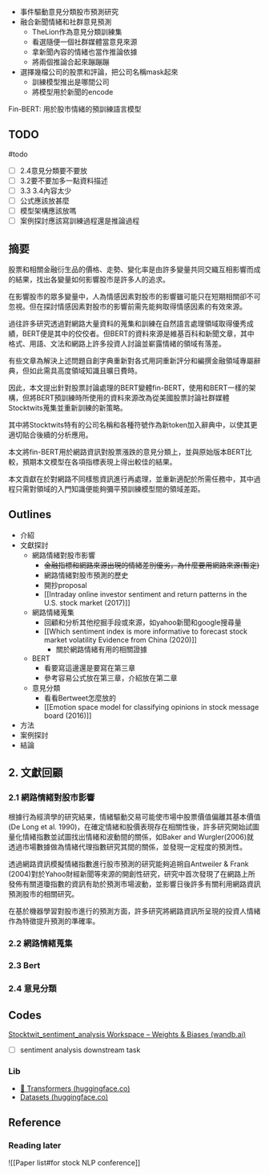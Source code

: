- 事件驅動意見分類股市預測研究
- 融合新聞情緒和社群意見預測
	- TheLion作為意見分類訓練集
	- 看選隨便一個社群媒體當意見來源
	- 拿新聞內容的情緒也當作推論依據
	- 將兩個推論合起來蹦蹦蹦
- 選擇幾檔公司的股票和評論，把公司名稱mask起來
	- 訓練模型推出是哪間公司
	- 將模型用於新聞的encode

Fin-BERT: 用於股市情緒的預訓練語言模型

## TODO
#todo
- [ ] 2.4意見分類要不要放
- [ ] 3.2要不要加多一點資料描述
- [ ] 3.3 3.4內容太少
- [ ] 公式應該放甚麼
- [ ] 模型架構應該放嗎
- [ ] 案例探討應該寫訓練過程還是推論過程

## 摘要

股票和相關金融衍生品的價格、走勢、變化率是由許多變量共同交織互相影響而成的結果，找出各變量如何影響股市是許多人的追求。

在影響股市的眾多變量中，人為情感因素對股市的影響雖可能只在短期相關卻不可忽視。但在探討情感因素對股市的影響前需先能夠取得情感因素的有效來源。

過往許多研究透過對網路大量資料的蒐集和訓練在自然語言處理領域取得優秀成績，BERT便是其中的佼佼者。但BERT的資料來源是維基百科和新聞文章，其中格式、用語、文法和網路上許多投資人討論並嶄露情緒的領域有落差。

有些文章為解決上述問題自創字典重新對各式用詞重新評分和編撰金融領域專屬辭典，但如此需具高度領域知識且曠日費時。 

因此，本文提出針對股票討論處理的BERT變體fin-BERT，使用和BERT一樣的架構，但將BERT預訓練時所使用的資料來源改為從美國股票討論社群媒體Stocktwits蒐集並重新訓練的新策略。

其中將Stocktwits特有的公司名稱和各種符號作為新token加入辭典中，以使其更適切貼合後續的分析應用。

本文將fin-BERT用於網路資訊對股票漲跌的意見分類上，並與原始版本BERT比較，預期本文模型在各項指標表現上得出較佳的結果。

本文貢獻在於對網路不同樣態資訊進行再處理，並重新適配於所需任務中，其中過程只需對領域的入門知識便能夠彌平預訓練模型間的領域差距。

## Outlines
- 介紹
- 文獻探討
	- 網路情緒對股市影響
		- ~~金融指標和網路來源出現的情緒差別優劣，為什麼要用網路來源(暫定)~~
		- 網路情緒對股市預測的歷史
		- 開抄proposal
		- [[Intraday online investor sentiment and return patterns in the U.S. stock market (2017)]]
	- 網路情緒蒐集
		- 回顧和分析其他挖掘手段或來源，如yahoo新聞和google搜尋量
		- [[Which sentiment index is more informative to forecast stock market volatility Evidence from China (2020)]]
			- 關於網路情緒有用的相關證據
	- BERT
		- 看要寫這邊還是要寫在第三章
		- 參考容易公式放在第三章，介紹放在第二章
	- 意見分類
		- 看看Bertweet怎麼放的
		- [[Emotion space model for classifying opinions in stock message board (2016)]]
- 方法
- 案例探討
- 結論

## 2. 文獻回顧
### 2.1 網路情緒對股市影響
根據行為經濟學的研究結果，情緒驅動交易可能使市場中股票價值偏離其基本價值(De Long et al. 1990)，在確定情緒和股價表現存在相關性後，許多研究開始試圖量化情緒指數並試圖找出情緒和波動間的關係，如Baker and Wurgler(2006)就透過市場數據做為情緒代理指數研究其間的關係，並發現一定程度的預測性。

透過網路資訊模擬情緒指數進行股市預測的研究能夠追朔自Antweiler & Frank (2004)對於Yahoo財經新聞等來源的開創性研究，研究中首次發現了在網路上所發佈有關道瓊指數的資訊有助於預測市場波動，並影響日後許多有關利用網路資訊預測股市的相關研究。

在基於機器學習對股市進行的預測方面，許多研究將網路資訊所呈現的投資人情緒作為特徵提升預測的準確率。
### 2.2 網路情緒蒐集
### 2.3 Bert
### 2.4 意見分類

## Codes
[Stocktwit_sentiment_analysis Workspace – Weights & Biases (wandb.ai)](https://wandb.ai/alan8365/Stocktwit_sentiment_analysis?workspace=user-alan8365)
- [ ] sentiment analysis downstream task

### Lib
- [🤗 Transformers (huggingface.co)](https://huggingface.co/docs/transformers/index)
- [Datasets (huggingface.co)](https://huggingface.co/docs/datasets/index)
## Reference

### Reading later
![[Paper list#for stock NLP conference]]